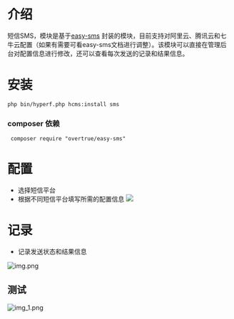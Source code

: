 # 介绍
短信SMS，模块是基于[easy-sms](https://github.com/overtrue/easy-sms) 封装的模块，目前支持对阿里云、腾讯云和七牛云配置（如果有需要可看easy-sms文档进行调整）。该模块可以直接在管理后台对配置信息进行修改，还可以查看每次发送的记录和结果信息。

# 安装

```shell
php bin/hyperf.php hcms:install sms
```
### composer 依赖
```shell
 composer require "overtrue/easy-sms"
```

# 配置
- 选择短信平台
- 根据不同短信平台填写所需的配置信息
![](http://watershop.oss-cn-qingdao.aliyuncs.com/20220302173205d5d7b1645.png)

# 记录
- 记录发送状态和结果信息

![img.png](http://watershop.oss-cn-qingdao.aliyuncs.com/20220302173423875b66149.png)

## 测试

![img_1.png](http://watershop.oss-cn-qingdao.aliyuncs.com/202203021735136174a9909.png)